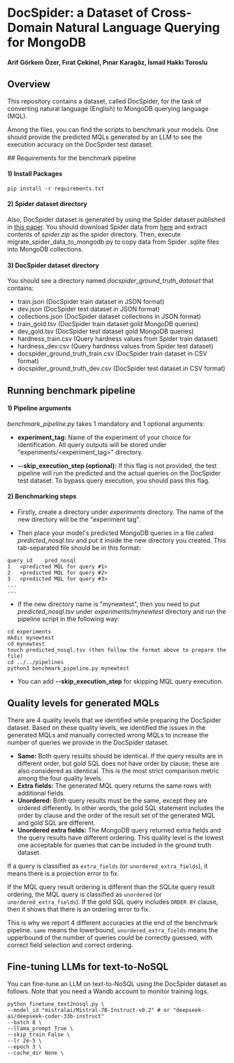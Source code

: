 # DocSpider: a Dataset of Cross-Domain Natural Language Querying for MongoDB

#### Arif Görkem Özer, Fırat Çekinel, Pınar Karagöz, İsmail Hakkı Toroslu

## Overview

This repository contains a dataset, called DocSpider, for the task of converting natural language (English) to MongoDB querying language (MQL).

Among the files, you can find the scripts to benchmark your models. One should provide the predicted MQLs generated by an LLM to see the execution accuracy on the DocSpider test dataset.

## Requirements for the benchmark pipeline

#### 1) Install Packages
```
pip install -r requirements.txt
```

#### 2) Spider dataset directory

Also, DocSpider dataset is generated by using the Spider dataset published in [this paper](https://arxiv.org/pdf/1809.08887). You should download Spider data from [here](https://drive.google.com/file/d/1403EGqzIDoHMdQF4c9Bkyl7dZLZ5Wt6J/view) and extract contents of *spider.zip* as the *spider* directory. Then, execute migrate_spider_data_to_mongodb.py to copy data from Spider .sqlite files into MongoDB collections. 

#### 3) DocSpider dataset directory

You should see a directory named *docspider_ground_truth_dataset* that contains:

- train.json (DocSpider train dataset in JSON format)
- dev.json (DocSpider test dataset in JSON format)
- collections.json (DocSpider dataset collections in JSON format)
- train_gold.tsv (DocSpider train dataset gold MongoDB queries)
- dev_gold.tsv (DocSpider test dataset gold MongoDB queries)
- hardness_train.csv (Query hardness values from Spider train dataset)
- hardness_dev.csv (Query hardness values from Spider test dataset)
- docspider_ground_truth_train.csv (DocSpider train dataset in CSV format)
- docspider_ground_truth_dev.csv (DocSpider test dataset in CSV format)

## Running benchmark pipeline

#### 1) Pipeline arguments

*benchmark_pipeline.py* takes 1 mandatory and 1 optional arguments:

- **experiment_tag:** Name of the experiment of your choice for identification. All query outputs will be stored under "experiments/<experiment_tag>" directory.

- **--skip_execution_step (optional):** If this flag is not provided, the test pipeline will run the predicted and the actual queries on the DocSpider test dataset. To bypass query execution, you should pass this flag.

#### 2) Benchmarking steps

- Firstly, create a directory under *experiments* directory. The name of the new directory will be the "experiment tag".

- Then place your model's predicted MongoDB queries in a file called *predicted_nosql.tsv* and put it inside the new directory you created. This tab-separated file should be in this format:

```
query_id    pred_nosql
1   <predicted MQL for query #1>
2   <predicted MQL for query #2>
3   <predicted MQL for query #3>
...
...
```

- If the new directory name is "mynewtest", then you need to put *predicted_nosql.tsv* under *experiments/mynewtest* directory and run the pipeline script in the following way:

```
cd experiments
mkdir mynewtest
cd mynewtest
touch predicted_nosql.tsv (then follow the format above to prepare the file)
cd ../../pipelines
python3 benchmark_pipeline.py mynewtest
```

- You can add **--skip_execution_step** for skipping MQL query execution.


## Quality levels for generated MQLs

There are 4 quality levels that we identified while preparing the DocSpider dataset. Based on these quality levels, we identified the issues in the generated MQLs and manually corrected wrong MQLs to increase the number of queries we provide in the DocSpider dataset.

- **Same:** Both query results should be identical. If the query results are in different order, but gold SQL does not have order by clause; these are also considered as identical. This is the most strict comparison metric among the four quality levels.
- **Extra fields:** The generated MQL query returns the same rows with additional fields.
- **Unordered:** Both query results must be the same, except they are ordered differently. In other words, the gold SQL statement includes the order by clause and the order of the result set of the generated MQL and gold SQL are different.
- **Unordered extra fields:** The MongoDB query returned extra fields and the query results have different ordering. This quality level is the lowest one acceptable for queries that can be included in the ground truth dataset.

If a query is classified as `extra_fields` (or `unordered_extra_fields`), it means there is a projection error to fix. 

If the MQL query result ordering is different than the SQLite query result ordering, the MQL query is classified as `unordered` (or `unordered_extra_fields`). If the gold SQL query includes `ORDER BY` clause, then it shows that there is an ordering error to fix.

This is why we report 4 different accuracies at the end of the benchmark pipeline. `same` means the lowerbound, `unordered_extra_fields` means the upperbound of the number of queries could be correctly guessed, with correct field selection and correct ordering.


## Fine-tuning LLMs for text-to-NoSQL

You can fine-tune an LLM on text-to-NoSQL using the DocSpider dataset as follows. Note that you need a Wandb account to monitor training logs.

```
python finetune_text2nosql.py \
--model_id "mistralai/Mistral-7B-Instruct-v0.2" # or "deepseek-ai/deepseek-coder-33b-instruct"
--batch 8 \
--llama_prompt True \
--skip_train False \
--lr 2e-5 \
--epoch 3 \
--cache_dir None \
```

